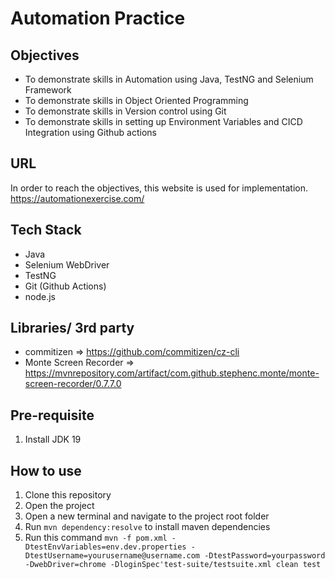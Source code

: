 # Automation Practice

## Objectives
- To demonstrate skills in Automation using Java, TestNG and Selenium Framework
- To demonstrate skills in Object Oriented Programming
- To demonstrate skills in Version control using Git
- To demonstrate skills in setting up Environment Variables and CICD Integration using Github actions

## URL
In order to reach the objectives, this website is used for implementation. https://automationexercise.com/

## Tech Stack
- Java
- Selenium WebDriver
- TestNG
- Git (Github Actions)
- node.js

## Libraries/ 3rd party
- commitizen => https://github.com/commitizen/cz-cli
- Monte Screen Recorder => https://mvnrepository.com/artifact/com.github.stephenc.monte/monte-screen-recorder/0.7.7.0

## Pre-requisite
1. Install JDK 19

## How to use
1. Clone this repository
2. Open the project
3. Open a new terminal and navigate to the project root folder
4. Run `mvn dependency:resolve` to install maven dependencies
5. Run this command
```mvn -f pom.xml -DtestEnvVariables=env.dev.properties -DtestUsername=yourusername@username.com -DtestPassword=yourpassword -DwebDriver=chrome -DloginSpec'test-suite/testsuite.xml clean test```
